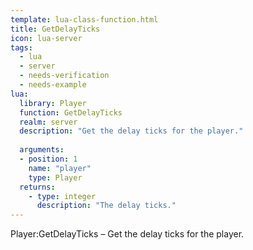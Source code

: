 ```yaml
---
template: lua-class-function.html
title: GetDelayTicks
icon: lua-server
tags:
  - lua
  - server
  - needs-verification
  - needs-example
lua:
  library: Player
  function: GetDelayTicks
  realm: server
  description: "Get the delay ticks for the player."
  
  arguments:
  - position: 1
    name: "player"
    type: Player
  returns:
    - type: integer
      description: "The delay ticks."
---
```


<div class="lua__search__keywords">
Player:GetDelayTicks &#x2013; Get the delay ticks for the player.
</div>
